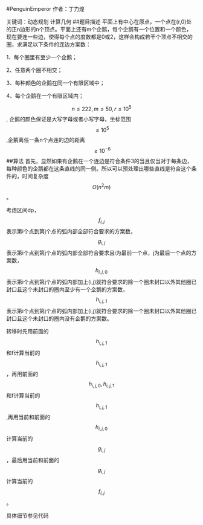 #PenguinEmperor
作者：丁力煌

关键词：动态规划 计算几何
##题目描述
平面上有中心在原点，一个点在(r,0)处的正n边形的n个顶点。平面上还有m个企鹅，每个企鹅有一个位置和一个颜色，现在要连一些边，使得每个点的度数都是0或2，这样会构成若干个顶点不相交的圈，求满足以下条件的连边方案数：

1、每个圈里有至少一个企鹅；

2、任意两个圈不相交；

3、每种颜色的企鹅在同一个有限区域中；

4、每个企鹅在一个有限区域内；

$$n\leq222,m\leq50,r\leq10^5$$,
企鹅的颜色保证是大写字母或者小写字母，坐标范围$$\leq10^5$$,企鹅离任一条n个点连的边的距离$$\geq 10^{-6}$$
##算法
首先，显然如果有企鹅在一个连边是符合条件3的当且仅当对于每条边，每种颜色的企鹅都在这条直线的同一侧。所以可以预处理出哪些直线是符合这个条件的，时间复杂度$$O(n^2 m)$$。

考虑区间dp，$$f_{i,j}$$表示第i个点到第j个点的弧内部全部符合要求的方案数，$$g_{i,j}$$表示第i个点到第j个点的弧内部全部符合要求且i为最前一个点，j为最后一个点的方案数，$$h_{i,j,0}$$表示第i个点到第j个点的弧内部加上(i,j)就符合要求的除一个圈未封口以外其他圈已封口且这个未封口的圈内至少有一个企鹅的方案数，$$h_{i,j,1}$$表示第i个点到第j个点的弧内部加上(i,j)就符合要求的除一个圈未封口以外其他圈已封口且这个未封口的圈内没有企鹅的方案数。

转移时先用前面的$$h_{i,j,1}$$和f计算当前的$$h_{i,j,1}$$，再用前面的$$h_{i,j,0},h_{i,j,1}$$和f计算当前的$$h_{i,j,1}$$,再用当前和前面的$$h_{i,j,0}$$计算当前的$$g_{i,j}$$，最后用当前和前面的$$g_{i,j}$$计算当前的$$f_{i,j}$$。

具体细节参见代码
